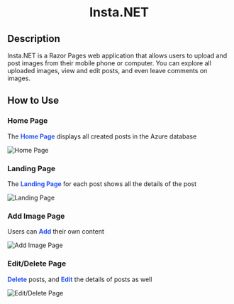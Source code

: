 <h1 align="center">Insta.NET</h1>

## Description
Insta.NET is a Razor Pages web application that allows users to upload and post images from their mobile phone or computer. You can explore all uploaded images, view and edit posts, and even leave comments on images. 

## How to Use
### Home Page
The <span style="color:#2553f3"><b>Home Page</b></span> displays all created posts in the Azure database

![Home Page](/Assets/insta_landing_page.PNG)

### Landing Page
The <font color="#2553f3"><b>Landing Page</b></font> for each post shows all the details of the post

![Landing Page](/Assets/insta_details_page.PNG)

### Add Image Page
Users can <font color="#2553f3"><b>Add</b></font> their own content
 
 ![Add Image Page](/Assets/insta_new_image_page.PNG)
 
### Edit/Delete Page
<font color="#2553f3"><b>Delete</b></font> posts, and <font color="#2553f3"><b>Edit</b></font> the details of posts as well
 
  ![Edit/Delete Page](/Assets/insta_edit_page.PNG)
